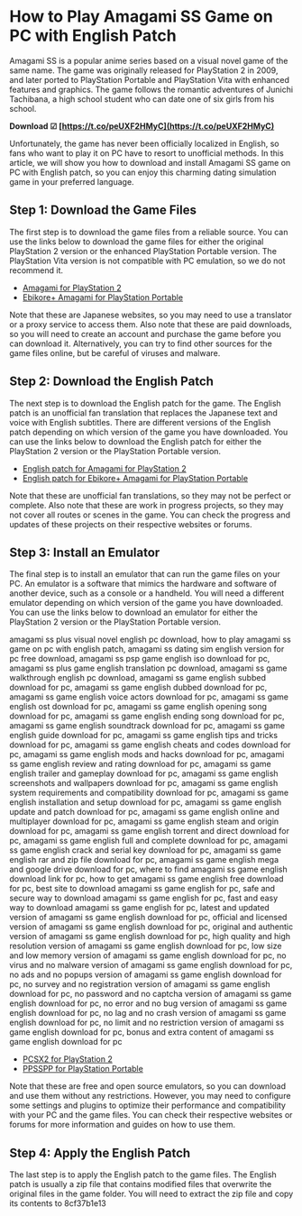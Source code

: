 
 
# How to Play Amagami SS Game on PC with English Patch
 
Amagami SS is a popular anime series based on a visual novel game of the same name. The game was originally released for PlayStation 2 in 2009, and later ported to PlayStation Portable and PlayStation Vita with enhanced features and graphics. The game follows the romantic adventures of Junichi Tachibana, a high school student who can date one of six girls from his school.
 
**Download ☑ [https://t.co/peUXF2HMyC](https://t.co/peUXF2HMyC)**


 
Unfortunately, the game has never been officially localized in English, so fans who want to play it on PC have to resort to unofficial methods. In this article, we will show you how to download and install Amagami SS game on PC with English patch, so you can enjoy this charming dating simulation game in your preferred language.
 
## Step 1: Download the Game Files
 
The first step is to download the game files from a reliable source. You can use the links below to download the game files for either the original PlayStation 2 version or the enhanced PlayStation Portable version. The PlayStation Vita version is not compatible with PC emulation, so we do not recommend it.
 
- [Amagami for PlayStation 2](https://dlsoft.dmm.com/detail/itech_0007/)
- [Ebikore+ Amagami for PlayStation Portable](https://www.dlsite.com/soft/work/=/product_id/VJ007809.html/)

Note that these are Japanese websites, so you may need to use a translator or a proxy service to access them. Also note that these are paid downloads, so you will need to create an account and purchase the game before you can download it. Alternatively, you can try to find other sources for the game files online, but be careful of viruses and malware.
 
## Step 2: Download the English Patch
 
The next step is to download the English patch for the game. The English patch is an unofficial fan translation that replaces the Japanese text and voice with English subtitles. There are different versions of the English patch depending on which version of the game you have downloaded. You can use the links below to download the English patch for either the PlayStation 2 version or the PlayStation Portable version.

- [English patch for Amagami for PlayStation 2](https://archive.org/details/amagami-eb-kore-v-0.91-betaolder)
- [English patch for Ebikore+ Amagami for PlayStation Portable](https://vndb.org/r65614)

Note that these are unofficial fan translations, so they may not be perfect or complete. Also note that these are work in progress projects, so they may not cover all routes or scenes in the game. You can check the progress and updates of these projects on their respective websites or forums.
 
## Step 3: Install an Emulator
 
The final step is to install an emulator that can run the game files on your PC. An emulator is a software that mimics the hardware and software of another device, such as a console or a handheld. You will need a different emulator depending on which version of the game you have downloaded. You can use the links below to download an emulator for either the PlayStation 2 version or the PlayStation Portable version.
 
amagami ss plus visual novel english pc download,  how to play amagami ss game on pc with english patch,  amagami ss dating sim english version for pc free download,  amagami ss psp game english iso download for pc,  amagami ss plus game english translation pc download,  amagami ss game walkthrough english pc download,  amagami ss game english subbed download for pc,  amagami ss game english dubbed download for pc,  amagami ss game english voice actors download for pc,  amagami ss game english ost download for pc,  amagami ss game english opening song download for pc,  amagami ss game english ending song download for pc,  amagami ss game english soundtrack download for pc,  amagami ss game english guide download for pc,  amagami ss game english tips and tricks download for pc,  amagami ss game english cheats and codes download for pc,  amagami ss game english mods and hacks download for pc,  amagami ss game english review and rating download for pc,  amagami ss game english trailer and gameplay download for pc,  amagami ss game english screenshots and wallpapers download for pc,  amagami ss game english system requirements and compatibility download for pc,  amagami ss game english installation and setup download for pc,  amagami ss game english update and patch download for pc,  amagami ss game english online and multiplayer download for pc,  amagami ss game english steam and origin download for pc,  amagami ss game english torrent and direct download for pc,  amagami ss game english full and complete download for pc,  amagami ss game english crack and serial key download for pc,  amagami ss game english rar and zip file download for pc,  amagami ss game english mega and google drive download for pc,  where to find amagami ss game english download link for pc,  how to get amagami ss game english free download for pc,  best site to download amagami ss game english for pc,  safe and secure way to download amagami ss game english for pc,  fast and easy way to download amagami ss game english for pc,  latest and updated version of amagami ss game english download for pc,  official and licensed version of amagami ss game english download for pc,  original and authentic version of amagami ss game english download for pc,  high quality and high resolution version of amagami ss game english download for pc,  low size and low memory version of amagami ss game english download for pc,  no virus and no malware version of amagami ss game english download for pc,  no ads and no popups version of amagami ss game english download for pc,  no survey and no registration version of amagami ss game english download for pc,  no password and no captcha version of amagami ss game english download for pc,  no error and no bug version of amagami ss game english download for pc,  no lag and no crash version of amagami ss game english download for pc,  no limit and no restriction version of amagami ss game english download for pc,  bonus and extra content of amagami ss game english download for pc

- [PCSX2 for PlayStation 2](https://pcsx2.net/)
- [PPSSPP for PlayStation Portable](https://www.ppsspp.org/)

Note that these are free and open source emulators, so you can download and use them without any restrictions. However, you may need to configure some settings and plugins to optimize their performance and compatibility with your PC and the game files. You can check their respective websites or forums for more information and guides on how to use them.
 
## Step 4: Apply the English Patch
 
The last step is to apply the English patch to the game files. The English patch is usually a zip file that contains modified files that overwrite the original files in the game folder. You will need to extract the zip file and copy its contents to
 8cf37b1e13
 

